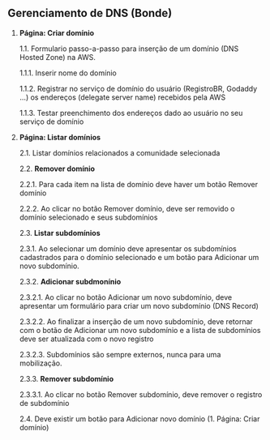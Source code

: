 Gerenciamento de DNS (Bonde)
---------------------------

1. **Página: Criar domínio**

    1.1. Formulario passo-a-passo para inserção de um domínio (DNS Hosted Zone) na AWS.

    1.1.1. Inserir nome do domínio

    1.1.2. Registrar no serviço de domínio do usuário (RegistroBR, Godaddy ...) os endereços (delegate server name) recebidos pela AWS

    1.1.3. Testar preenchimento dos endereços dado ao usuário no seu serviço de domínio

2. **Página: Listar domínios**

    2.1. Listar domínios relacionados a comunidade selecionada

    2.2. **Remover domínio**

    2.2.1. Para cada item na lista de domínio deve haver um botão Remover domínio

    2.2.2. Ao clicar no botão Remover domínio, deve ser removido o domínio selecionado e seus subdomínios

    2.3. **Listar subdomínios**

    2.3.1. Ao selecionar um domínio deve apresentar os subdomínios cadastrados para o domínio selecionado e um botão para Adicionar um novo subdomínio.

    2.3.2. **Adicionar subdmonínio**

    2.3.2.1. Ao clicar no botão Adicionar um novo subdomínio, deve apresentar um formulário para criar um novo subdomínio (DNS Record)

    2.3.2.2. Ao finalizar a inserção de um novo subdomínio, deve retornar com o botão de Adicionar um novo subdomínio e a lista de subdomínios deve ser atualizada com o novo registro

    2.3.2.3. Subdomínios são sempre externos, nunca para uma mobilização.

    2.3.3. **Remover subdomínio**

    2.3.3.1. Ao clicar no botão Remover subdomínio, deve remover o registro de subdomínio

    2.4. Deve existir um botão para Adicionar novo domínio (1. Página: Criar domínio)

